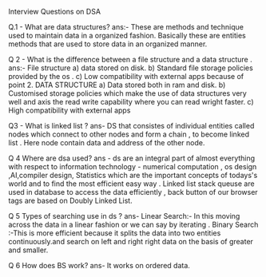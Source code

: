 Interview Questions on DSA

Q.1 - What are data structures?
ans:- These are methods and technique used to maintain data in a organized fashion.
      Basically these are entities methods that are used to store data in an organized manner.
      
Q 2 - What is the difference between a file structure and a data structure .
ans:- File structure 
a) data stored on disk.
b) Standard file storage policies provided by the os .
c) Low compatibility with external apps because of point 2.
DATA STRUCTURE 
a) Data stored both in ram and disk.
b) Customised storage policies which make the use of data structures very well and axis the read write capability where you can read wright faster.
c) High compatibility with external apps 

Q3 - What is linked list ?
ans- DS that consistes of individual entities called nodes which connect to other nodes and form a chain , to become linked list . Here node contain data and address of the other node.

Q 4 Where are dsa used?
ans - ds are an integral part of almost everything with respect to information technology - numerical computation , os design ,AI,compiler design, Statistics which are the important concepts of todays's  world and to find the most efficient easy way . 
Linked list stack queuse are used in database to access  the data efficiently , back button of our browser tags are based on Doubly Linked List.

Q 5 Types of searching use in ds ?
ans- Linear Search:- In this moving across the data in a linear fashion or we can say by iterating .
Binary Search :-This is more efficient because it splits the data into two entities continuously.and search on left and right right data on the basis of greater and smaller.

Q 6 How does BS work?
ans- It works on ordered data. 

